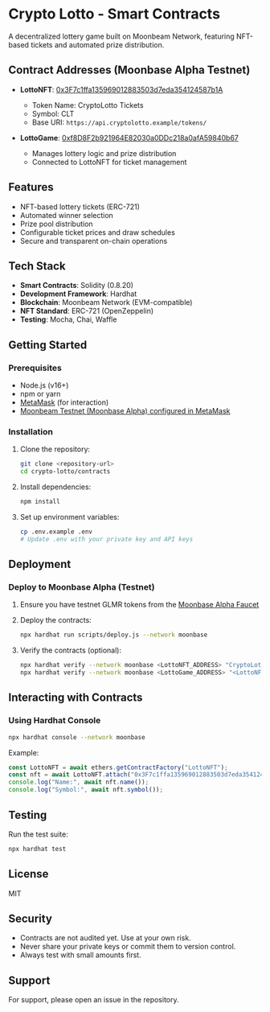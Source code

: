 # Crypto Lotto - Smart Contracts

A decentralized lottery game built on Moonbeam Network, featuring NFT-based tickets and automated prize distribution.

## Contract Addresses (Moonbase Alpha Testnet)

- **LottoNFT**: [0x3F7c1ffa135969012883503d7eda354124587b1A](https://moonbase.moonscan.io/address/0x3F7c1ffa135969012883503d7eda354124587b1A)
  - Token Name: CryptoLotto Tickets
  - Symbol: CLT
  - Base URI: `https://api.cryptolotto.example/tokens/`

- **LottoGame**: [0xf8D8F2b921964E82030a0DDc218a0afA59840b67](https://moonbase.moonscan.io/address/0xf8D8F2b921964E82030a0DDc218a0afA59840b67)
  - Manages lottery logic and prize distribution
  - Connected to LottoNFT for ticket management

## Features

- NFT-based lottery tickets (ERC-721)
- Automated winner selection
- Prize pool distribution
- Configurable ticket prices and draw schedules
- Secure and transparent on-chain operations

## Tech Stack

- **Smart Contracts**: Solidity (0.8.20)
- **Development Framework**: Hardhat
- **Blockchain**: Moonbeam Network (EVM-compatible)
- **NFT Standard**: ERC-721 (OpenZeppelin)
- **Testing**: Mocha, Chai, Waffle

## Getting Started

### Prerequisites

- Node.js (v16+)
- npm or yarn
- [MetaMask](https://metamask.io/) (for interaction)
- [Moonbeam Testnet (Moonbase Alpha) configured in MetaMask](https://docs.moonbeam.network/builders/get-started/networks/moonbase/)

### Installation

1. Clone the repository:
   ```bash
   git clone <repository-url>
   cd crypto-lotto/contracts
   ```

2. Install dependencies:
   ```bash
   npm install
   ```

3. Set up environment variables:
   ```bash
   cp .env.example .env
   # Update .env with your private key and API keys
   ```

## Deployment

### Deploy to Moonbase Alpha (Testnet)

1. Ensure you have testnet GLMR tokens from the [Moonbase Alpha Faucet](https://faucet.moonbeam.network/)

2. Deploy the contracts:
   ```bash
   npx hardhat run scripts/deploy.js --network moonbase
   ```

3. Verify the contracts (optional):
   ```bash
   npx hardhat verify --network moonbase <LottoNFT_ADDRESS> "CryptoLotto Tickets" "CLT" "https://api.cryptolotto.example/tokens/"
   npx hardhat verify --network moonbase <LottoGame_ADDRESS> "<LottoNFT_ADDRESS>"
   ```

## Interacting with Contracts

### Using Hardhat Console

```bash
npx hardhat console --network moonbase
```

Example:
```javascript
const LottoNFT = await ethers.getContractFactory("LottoNFT");
const nft = await LottoNFT.attach("0x3F7c1ffa135969012883503d7eda354124587b1A");
console.log("Name:", await nft.name());
console.log("Symbol:", await nft.symbol());
```

## Testing

Run the test suite:
```bash
npx hardhat test
```

## License

MIT

## Security

- Contracts are not audited yet. Use at your own risk.
- Never share your private keys or commit them to version control.
- Always test with small amounts first.

## Support

For support, please open an issue in the repository.
